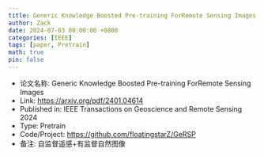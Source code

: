 ```yaml
---
title: Generic Knowledge Boosted Pre-training ForRemote Sensing Images
author: Zack
date: 2024-07-03 00:00:00 +0800
categories: [IEEE]
tags: [paper, Pretrain]
math: true
pin: false
---
```

- 论文名称: Generic Knowledge Boosted Pre-training ForRemote Sensing Images
- Link: https://arxiv.org/pdf/2401.04614
- Published in: IEEE Transactions on Geoscience and Remote Sensing 2024
- Type: Pretrain
- Code/Project: https://github.com/floatingstarZ/GeRSP
- 备注: 自监督遥感+有监督自然图像
